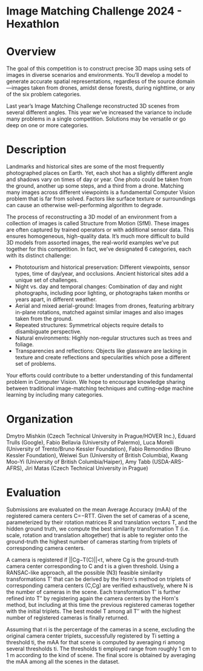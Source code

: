 # Image Matching Challenge 2024 - Hexathlon

# Overview
The goal of this competition is to construct precise 3D maps using sets of images in diverse scenarios and environments. You’ll develop a model to generate accurate spatial representations, regardless of the source domain—images taken from drones, amidst dense forests, during nighttime, or any of the six problem categories.

Last year’s Image Matching Challenge reconstructed 3D scenes from several different angles. This year we’ve increased the variance to include many problems in a single competition. Solutions may be versatile or go deep on one or more categories.

# Description
Landmarks and historical sites are some of the most frequently photographed places on Earth. Yet, each shot has a slightly different angle and shadows vary on times of day or year. One photo could be taken from the ground, another up some steps, and a third from a drone. Matching many images across different viewpoints is a fundamental Computer Vision problem that is far from solved. Factors like surface texture or surroundings can cause an otherwise well-performing algorithm to degrade.

The process of reconstructing a 3D model of an environment from a collection of images is called Structure from Motion (SfM). These images are often captured by trained operators or with additional sensor data. This ensures homogeneous, high-quality data. It’s much more difficult to build 3D models from assorted images, the real-world examples we’ve put together for this competition. In fact, we’ve designated 6 categories, each with its distinct challenge:

- Phototourism and historical preservation: Different viewpoints, sensor types, time of day/year, and occlusions. Ancient historical sites add a unique set of challenges.
- Night vs. day and temporal changes: Combination of day and night photographs, including poor lighting, or photographs taken months or years apart, in different weather.
- Aerial and mixed aerial-ground: Images from drones, featuring arbitrary in-plane rotations, matched against similar images and also images taken from the ground.
- Repeated structures: Symmetrical objects require details to disambiguate perspective.
- Natural environments: Highly non-regular structures such as trees and foliage.
- Transparencies and reflections: Objects like glassware are lacking in texture and create reflections and specularities which pose a different set of problems.

Your efforts could contribute to a better understanding of this fundamental problem in Computer Vision. We hope to encourage knowledge sharing between traditional image-matching techniques and cutting-edge machine learning by including many categories.

# Organization
Dmytro Mishkin (Czech Technical University in Prague/HOVER Inc.), Eduard Trulls (Google), Fabio Bellavia (University of Palermo), Luca Morelli (University of Trento/Bruno Kessler Foundation), Fabio Remondino (Bruno Kessler Foundation), Weiwei Sun (University of British Columbia), Kwang Moo-Yi (University of British Columbia/Haiper), Amy Tabb (USDA-ARS-AFRS), Jiri Matas (Czech Technical University in Prague)

# Evaluation
Submissions are evaluated on the mean Average Accuracy (mAA) of the registered camera centers C=−RTT. Given the set of cameras of a scene, parameterized by their rotation matrices R
and translation vectors T, and the hidden ground truth, we compute the best similarity transformation T (i.e. scale, rotation and translation altogether) that is able to register onto the ground-truth the highest number of cameras starting from triplets of corresponding camera centers.

A camera is registered if ||Cg−T(C)||<t, where Cg is the ground-truth camera center corresponding to C and t is a given threshold. Using a RANSAC-like approach, all the possible (N3) feasible similarity transformations T′ that can be derived by the Horn's method on triplets of corresponding camera centers (C,Cg) are verified exhaustively, where N is the number of cameras in the scene. Each transformation T′ is further refined into T′′ by registering again the camera centers by the Horn's method, but including at this time the previous registered cameras together with the initial triplets. The best model T among all T′′ with the highest number of registered cameras is finally returned.

Assuming that ri is the percentage of the cameras in a scene, excluding the original camera center triplets, successfully registered by Ti setting a threshold ti, the mAA for that scene is computed by averaging ri among several thresholds ti. The thresholds ti employed range from roughly 1 cm to 1 m according to the kind of scene. The final score is obtained by averaging the mAA among all the scenes in the dataset.
